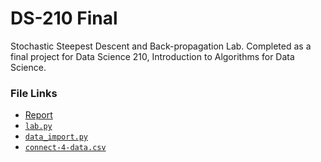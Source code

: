 # DS-210 Final
Stochastic Steepest Descent and Back-propagation Lab. Completed as a final project for Data Science 210, Introduction to Algorithms for Data Science.

### File Links
- [Report](report/report.pdf)
- [`lab.py`](src/lab.py)
- [`data_import.py`](src/data_import.py)
- [`connect-4-data.csv`](src/resources/connect-4-data.csv)
